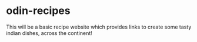 # odin-recipes

This will be a basic recipe website which provides links to create some tasty indian dishes, across the continent!